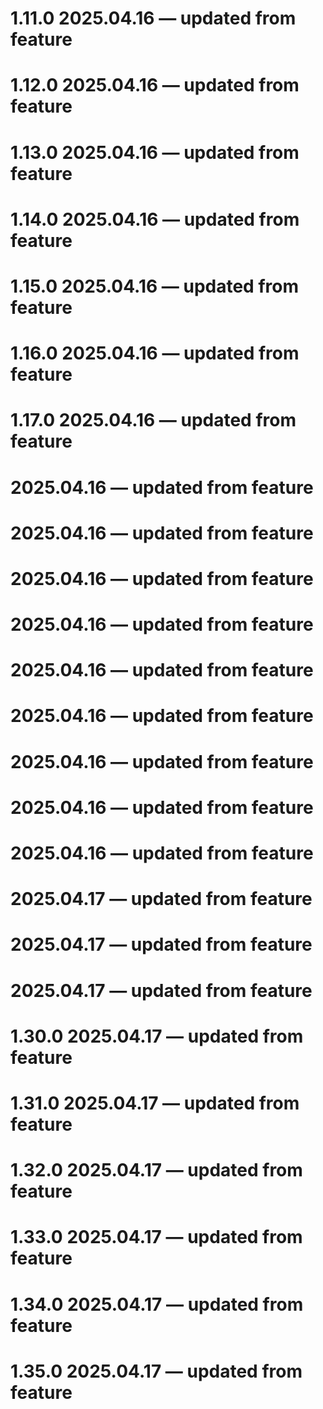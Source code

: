 
1.11.0 2025.04.16 — updated from feature
===
1.12.0 2025.04.16 — updated from feature
===
1.13.0 2025.04.16 — updated from feature
===
1.14.0 2025.04.16 — updated from feature
===
1.15.0 2025.04.16 — updated from feature
===
1.16.0 2025.04.16 — updated from feature
===
1.17.0 2025.04.16 — updated from feature
===
 2025.04.16 — updated from feature
===
 2025.04.16 — updated from feature
===
 2025.04.16 — updated from feature
===
 2025.04.16 — updated from feature
===
 2025.04.16 — updated from feature
===
 2025.04.16 — updated from feature
===
 2025.04.16 — updated from feature
===
 2025.04.16 — updated from feature
===
 2025.04.16 — updated from feature
===
 2025.04.17 — updated from feature
===
 2025.04.17 — updated from feature
===
 2025.04.17 — updated from feature
===
1.30.0 2025.04.17 — updated from feature
===
1.31.0 2025.04.17 — updated from feature
===
1.32.0 2025.04.17 — updated from feature
===
1.33.0 2025.04.17 — updated from feature
===
1.34.0 2025.04.17 — updated from feature
===
1.35.0 2025.04.17 — updated from feature
===
